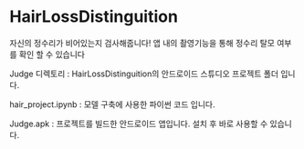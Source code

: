 # HairLossDistinguition
자신의 정수리가 비어있는지 검사해줍니다! 앱 내의 촬영기능을 통해 정수리 탈모 여부를 확인 할 수 있습니다

Judge 디렉토리 : HairLossDistinguition의 안드로이드 스튜디오 프로젝트 폴더 입니다.

hair_project.ipynb : 모델 구축에 사용한 파이썬 코드 입니다.

Judge.apk : 프로젝트를 빌드한 안드로이드 앱입니다. 설치 후 바로 사용할 수 있습니다.
